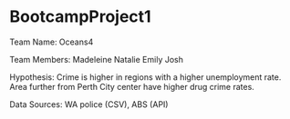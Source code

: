 # BootcampProject1

Team Name: Oceans4

Team Members:
Madeleine
Natalie
Emily
Josh

Hypothesis:
Crime is higher in regions with a higher unemployment rate.
Area further from Perth City center have higher drug crime rates.

Data Sources: WA police (CSV), ABS (API)
